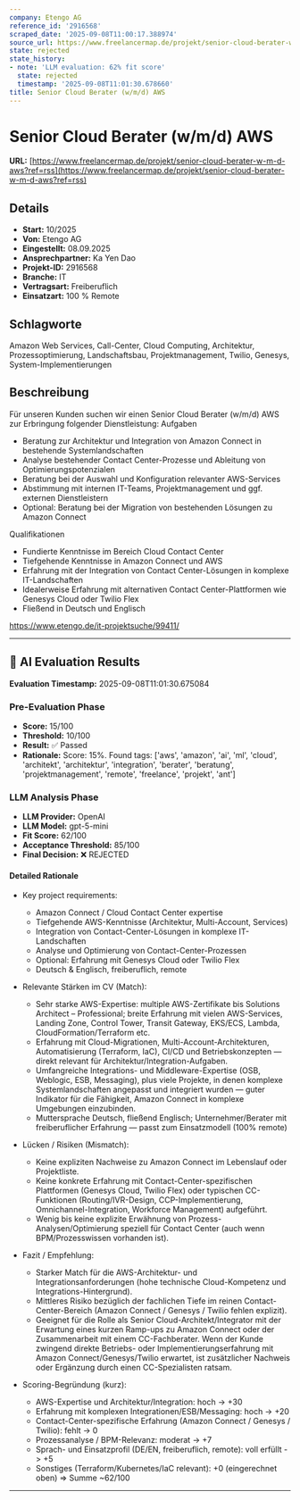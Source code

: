 ```yaml
---
company: Etengo AG
reference_id: '2916568'
scraped_date: '2025-09-08T11:00:17.388974'
source_url: https://www.freelancermap.de/projekt/senior-cloud-berater-w-m-d-aws?ref=rss
state: rejected
state_history:
- note: 'LLM evaluation: 62% fit score'
  state: rejected
  timestamp: '2025-09-08T11:01:30.678660'
title: Senior Cloud Berater (w/m/d) AWS
---
```



# Senior Cloud Berater (w/m/d) AWS
**URL:** [https://www.freelancermap.de/projekt/senior-cloud-berater-w-m-d-aws?ref=rss](https://www.freelancermap.de/projekt/senior-cloud-berater-w-m-d-aws?ref=rss)
## Details
- **Start:** 10/2025
- **Von:** Etengo AG
- **Eingestellt:** 08.09.2025
- **Ansprechpartner:** Ka Yen Dao
- **Projekt-ID:** 2916568
- **Branche:** IT
- **Vertragsart:** Freiberuflich
- **Einsatzart:** 100
                                                % Remote

## Schlagworte
Amazon Web Services, Call-Center, Cloud Computing, Architektur, Prozessoptimierung, Landschaftsbau, Projektmanagement, Twilio, Genesys, System-Implementierungen

## Beschreibung
Für unseren Kunden suchen wir einen Senior Cloud Berater (w/m/d) AWS zur Erbringung folgender Dienstleistung:
Aufgaben

- Beratung zur Architektur und Integration von Amazon Connect in bestehende Systemlandschaften
- Analyse bestehender Contact Center-Prozesse und Ableitung von Optimierungspotenzialen
- Beratung bei der Auswahl und Konfiguration relevanter AWS-Services
- Abstimmung mit internen IT-Teams, Projektmanagement und ggf. externen Dienstleistern
- Optional: Beratung bei der Migration von bestehenden Lösungen zu Amazon Connect

Qualifikationen

- Fundierte Kenntnisse im Bereich Cloud Contact Center
- Tiefgehende Kenntnisse in Amazon Connect und AWS
- Erfahrung mit der Integration von Contact Center-Lösungen in komplexe IT-Landschaften
- Idealerweise Erfahrung mit alternativen Contact Center-Plattformen wie Genesys Cloud oder Twilio Flex
- Fließend in Deutsch und Englisch

https://www.etengo.de/it-projektsuche/99411/

---

## 🤖 AI Evaluation Results

**Evaluation Timestamp:** 2025-09-08T11:01:30.675084

### Pre-Evaluation Phase
- **Score:** 15/100
- **Threshold:** 10/100
- **Result:** ✅ Passed
- **Rationale:** Score: 15%. Found tags: ['aws', 'amazon', 'ai', 'ml', 'cloud', 'architekt', 'architektur', 'integration', 'berater', 'beratung', 'projektmanagement', 'remote', 'freelance', 'projekt', 'ant']

### LLM Analysis Phase
- **LLM Provider:** OpenAI
- **LLM Model:** gpt-5-mini
- **Fit Score:** 62/100
- **Acceptance Threshold:** 85/100
- **Final Decision:** ❌ REJECTED

#### Detailed Rationale
- Key project requirements:
  - Amazon Connect / Cloud Contact Center expertise
  - Tiefgehende AWS-Kenntnisse (Architektur, Multi-Account, Services)
  - Integration von Contact-Center-Lösungen in komplexe IT-Landschaften
  - Analyse und Optimierung von Contact-Center-Prozessen
  - Optional: Erfahrung mit Genesys Cloud oder Twilio Flex
  - Deutsch & Englisch, freiberuflich, remote

- Relevante Stärken im CV (Match):
  - Sehr starke AWS-Expertise: multiple AWS-Zertifikate bis Solutions Architect – Professional; breite Erfahrung mit vielen AWS-Services, Landing Zone, Control Tower, Transit Gateway, EKS/ECS, Lambda, CloudFormation/Terraform etc.
  - Erfahrung mit Cloud-Migrationen, Multi-Account-Architekturen, Automatisierung (Terraform, IaC), CI/CD und Betriebskonzepten — direkt relevant für Architektur/Integration-Aufgaben.
  - Umfangreiche Integrations- und Middleware-Expertise (OSB, Weblogic, ESB, Messaging), plus viele Projekte, in denen komplexe Systemlandschaften angepasst und integriert wurden — guter Indikator für die Fähigkeit, Amazon Connect in komplexe Umgebungen einzubinden.
  - Muttersprache Deutsch, fließend Englisch; Unternehmer/Berater mit freiberuflicher Erfahrung — passt zum Einsatzmodell (100% remote)

- Lücken / Risiken (Mismatch):
  - Keine expliziten Nachweise zu Amazon Connect im Lebenslauf oder Projektliste.
  - Keine konkrete Erfahrung mit Contact-Center-spezifischen Plattformen (Genesys Cloud, Twilio Flex) oder typischen CC-Funktionen (Routing/IVR-Design, CCP-Implementierung, Omnichannel-Integration, Workforce Management) aufgeführt.
  - Wenig bis keine explizite Erwähnung von Prozess-Analysen/Optimierung speziell für Contact Center (auch wenn BPM/Prozesswissen vorhanden ist).

- Fazit / Empfehlung:
  - Starker Match für die AWS-Architektur- und Integrationsanforderungen (hohe technische Cloud-Kompetenz und Integrations-Hintergrund).
  - Mittleres Risiko bezüglich der fachlichen Tiefe im reinen Contact-Center-Bereich (Amazon Connect / Genesys / Twilio fehlen explizit).
  - Geeignet für die Rolle als Senior Cloud-Architekt/Integrator mit der Erwartung eines kurzen Ramp-ups zu Amazon Connect oder der Zusammenarbeit mit einem CC-Fachberater. Wenn der Kunde zwingend direkte Betriebs- oder Implementierungserfahrung mit Amazon Connect/Genesys/Twilio erwartet, ist zusätzlicher Nachweis oder Ergänzung durch einen CC-Spezialisten ratsam.

- Scoring-Begründung (kurz):
  - AWS-Expertise und Architektur/Integration: hoch -> +30
  - Erfahrung mit komplexen Integrationen/ESB/Messaging: hoch -> +20
  - Contact-Center-spezifische Erfahrung (Amazon Connect / Genesys / Twilio): fehlt -> 0
  - Prozessanalyse / BPM-Relevanz: moderat -> +7
  - Sprach- und Einsatzprofil (DE/EN, freiberuflich, remote): voll erfüllt -> +5
  - Sonstiges (Terraform/Kubernetes/IaC relevant): +0 (eingerechnet oben)
  => Summe ~62/100

---
